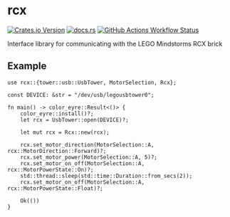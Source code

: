 # rcx
[![Crates.io Version](https://img.shields.io/crates/v/rcx)](https://crates.io/crates/rcx)
[![docs.rs](https://img.shields.io/docsrs/rcx)](https://docs.rs/rcx/)
[![GitHub Actions Workflow Status](https://img.shields.io/github/actions/workflow/status/bricks-rs/rcx/rust.yml)](https://github.com/bricks-rs/rcx/actions)

Interface library for communicating with the LEGO Mindstorms RCX brick

## Example

```rust,no_run
use rcx::{tower::usb::UsbTower, MotorSelection, Rcx};

const DEVICE: &str = "/dev/usb/legousbtower0";

fn main() -> color_eyre::Result<()> {
    color_eyre::install()?;
    let rcx = UsbTower::open(DEVICE)?;

    let mut rcx = Rcx::new(rcx);

    rcx.set_motor_direction(MotorSelection::A, rcx::MotorDirection::Forward)?;
    rcx.set_motor_power(MotorSelection::A, 5)?;
    rcx.set_motor_on_off(MotorSelection::A, rcx::MotorPowerState::On)?;
    std::thread::sleep(std::time::Duration::from_secs(2));
    rcx.set_motor_on_off(MotorSelection::A, rcx::MotorPowerState::Float)?;

    Ok(())
}
```